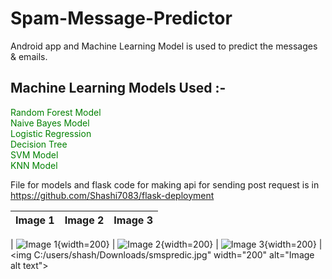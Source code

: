 # Spam-Message-Predictor
Android app  and Machine Learning Model is used to predict the messages & emails.
## Machine Learning Models Used :-
<font color="green"> Random Forest Model<br></font>
<font color="green"> Naive Bayes Model<br></font>
<font color="green"> Logistic Regression<br></font>
<font color="green"> Decision Tree<br></font>
<font color="green"> SVM Model<br></font>
<font color="green"> KNN Model<br></font>

File for  models and flask code for making api for sending post request is in <font color="blue">https://github.com/Shashi7083/flask-deployment</font>


| Image 1 | Image 2 | Image 3 |
| ------- | ------- | ------- |

| ![Image 1](C:/users/shash/Downloads/smspredic.jpg){width=200} | ![Image 2](C:/users/shash/Downloads/smspredictor.jpg){width=200} | ![Image 3](C:/users/shash/Downloads/smspred.jpg){width=200} |
<img C:/users/shash/Downloads/smspredic.jpg" width="200" alt="Image alt text">

